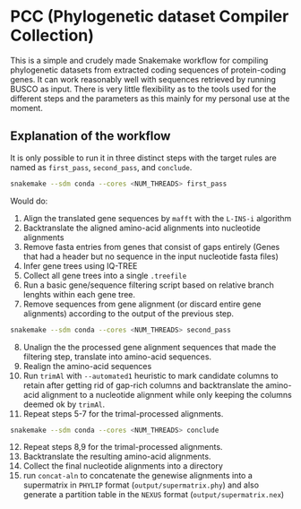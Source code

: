 # PCC (Phylogenetic dataset Compiler Collection)

This is a simple and crudely made Snakemake workflow for compiling phylogenetic datasets from extracted coding sequences of protein-coding genes.
It can work reasonably well with sequences retrieved by running BUSCO as input. There is very little flexibility as to the tools used for the different steps and the parameters as this mainly for my personal use at the moment.

## Explanation of the workflow

It is only possible to run it in three distinct steps with the target rules are named as `first_pass`, `second_pass`, and `conclude`.

``` bash
snakemake --sdm conda --cores <NUM_THREADS> first_pass
```

Would do:
  1. Align the translated gene sequences by `mafft` with the `L-INS-i` algorithm
  2. Backtranslate the aligned amino-acid alignments into nucleotide alignments
  3. Remove fasta entries from genes that consist of gaps entirely (Genes that had a header but no sequence in the input nucleotide fasta files)
  4. Infer gene trees using IQ-TREE
  5. Collect all gene trees into a single `.treefile`
  6. Run a basic gene/sequence filtering script based on relative branch lenghts within each gene tree.
  7. Remove sequences from gene alignment (or discard entire gene alignments) according to the output of the previous step.

``` bash
snakemake --sdm conda --cores <NUM_THREADS> second_pass
```

  8. Unalign the the processed gene alignment sequences that made the filtering step, translate into amino-acid sequences.
  9. Realign the amino-acid sequences
  10. Run `trimAl` with `--automated1` heuristic to mark candidate columns to retain after getting rid of gap-rich columns and backtranslate the amino-acid alignment to a nucleotide alignment while only keeping the columns deemed ok by `trimAl`.
  11. Repeat steps 5-7 for the trimal-processed alignments.

``` bash
snakemake --sdm conda --cores <NUM_THREADS> conclude
```

  12. Repeat steps 8,9 for the trimal-processed alignments.
  13. Backtranslate the resulting amino-acid alignments.
  14. Collect the final nucleotide alignments into a directory
  15. run `concat-aln` to concatenate the genewise alignments into a supermatrix in `PHYLIP` format (`output/supermatrix.phy`) and also generate a partition table in the `NEXUS` format (`output/supermatrix.nex`)
